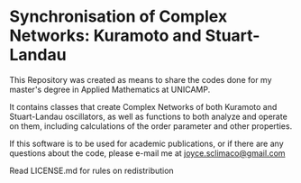 # Synchronisation of Complex Networks: Kuramoto and Stuart-Landau

This Repository was created as means to share the codes done for my master's degree in Applied Mathematics at UNICAMP.

It contains classes that create Complex Networks of both Kuramoto and Stuart-Landau oscillators, 
as well as functions to both analyze and operate on them, including calculations of the order parameter and other properties.

If this software is to be used for academic publications, or if there are any questions about the code, please e-mail me
at joyce.sclimaco@gmail.com

Read LICENSE.md for rules on redistribution
